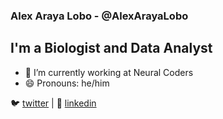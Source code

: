 ### Alex Araya Lobo - @AlexArayaLobo

## I'm a Biologist and Data Analyst


- 🔭 I’m currently working at Neural Coders
- 😄 Pronouns: he/him


🐦 [twitter][twitter] |  👔 [linkedin][linkedin]

[twitter]: https://twitter.com/alexaraya_27
[linkedin]: https://www.linkedin.com/in/alex-araya-lobo-184b6b196/
